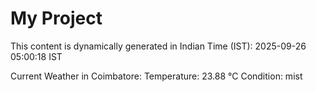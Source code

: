 # My Project

This content is dynamically generated in Indian Time (IST): 2025-09-26 05:00:18 IST


Current Weather in Coimbatore:
Temperature: 23.88 °C
Condition: mist
